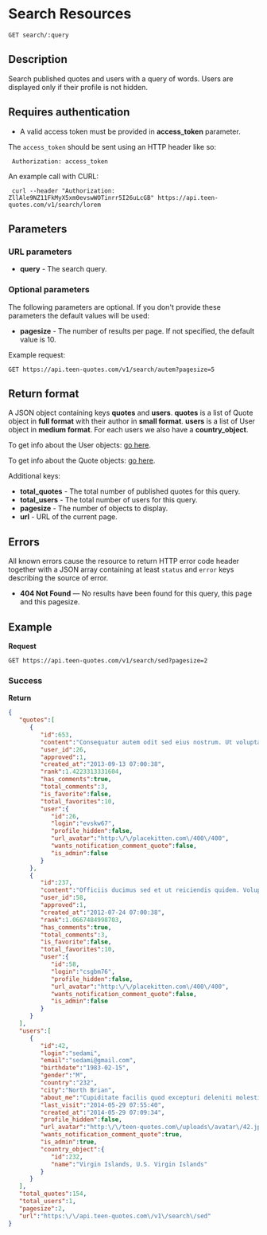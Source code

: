 # Search Resources

    GET search/:query

## Description
Search published quotes and users with a query of words. Users are displayed only if their profile is not hidden.

## Requires authentication
* A valid access token must be provided in **access_token** parameter.

The `access_token` should be sent using an HTTP header like so:

     Authorization: access_token

An example call with CURL:

     curl --header "Authorization: ZllAle9NZ11FkMyX5xm0evswWOTinrr5I26uLcGB" https://api.teen-quotes.com/v1/search/lorem

## Parameters
### URL parameters

- **query** - The search query.

### Optional parameters
The following parameters are optional. If you don't provide these parameters the default values will be used:

- **pagesize** - The number of results per page. If not specified, the default value is 10.

Example request:

    GET https://api.teen-quotes.com/v1/search/autem?pagesize=5

## Return format
A JSON object containing keys **quotes** and **users**. **quotes** is a list of Quote object in **full format** with their author in **small format**. **users** is a list of User object in **medium format**. For each users we also have a **country_object**.

To get info about the User objects: [go here](https://github.com/TeenQuotes/api-documentation/blob/master/endpoints/users/GET_users_search_query.md#return-format).

To get info about the Quote objects: [go here](https://github.com/TeenQuotes/api-documentation/blob/master/endpoints/quotes/GET_quotes_search_query.md#return-format).

Additional keys:

- **total_quotes** - The total number of published quotes for this query.
- **total_users** - The total number of users for this query.
- **pagesize** - The number of objects to display.
- **url** - URL of the current page.

## Errors
All known errors cause the resource to return HTTP error code header together with a JSON array containing at least `status` and `error` keys describing the source of error.

- **404 Not Found** — No results have been found for this query, this page and this pagesize.

## Example
**Request**

    GET https://api.teen-quotes.com/v1/search/sed?pagesize=2

### Success
**Return**
``` json
{
   "quotes":[
      {
         "id":653,
         "content":"Consequatur autem odit sed eius nostrum. Ut voluptatem sed voluptatum quisquam laborum nesciunt. Modi cumque neque sed id ea architecto. Quis dolor impedit autem doloribus. Maiores sed voluptatem dolorem voluptatem sunt sit.",
         "user_id":26,
         "approved":1,
         "created_at":"2013-09-13 07:00:38",
         "rank":1.4223313331604,
         "has_comments":true,
         "total_comments":3,
         "is_favorite":false,
         "total_favorites":10,
         "user":{
            "id":26,
            "login":"evskw67",
            "profile_hidden":false,
            "url_avatar":"http:\/\/placekitten.com\/400\/400",
            "wants_notification_comment_quote":false,
            "is_admin":false
         }
      },
      {
         "id":237,
         "content":"Officiis ducimus sed et ut reiciendis quidem. Voluptatibus sed labore vitae voluptatem ipsa. Aut delectus adipisci doloribus dolores suscipit est blanditiis. Sed veritatis impedit suscipit aspernatur eius. Velit praesentium deleniti expedita ex velit qui nam.",
         "user_id":58,
         "approved":1,
         "created_at":"2012-07-24 07:00:38",
         "rank":1.0667484998703,
         "has_comments":true,
         "total_comments":3,
         "is_favorite":false,
         "total_favorites":10,
         "user":{
            "id":58,
            "login":"csgbm76",
            "profile_hidden":false,
            "url_avatar":"http:\/\/placekitten.com\/400\/400",
            "wants_notification_comment_quote":false,
            "is_admin":false
         }
      }
   ],
   "users":[
      {
         "id":42,
         "login":"sedami",
         "email":"sedami@gmail.com",
         "birthdate":"1983-02-15",
         "gender":"M",
         "country":"232",
         "city":"North Brian",
         "about_me":"Cupiditate facilis quod excepturi deleniti molestias natus voluptas. Nesciunt voluptas molestiae molestias aperiam placeat et. Ipsa dolores dolore fugiat sequi molestiae suscipit atque.",
         "last_visit":"2014-05-29 07:55:40",
         "created_at":"2014-05-29 07:09:34",
         "profile_hidden":false,
         "url_avatar":"http:\/\/teen-quotes.com\/uploads\/avatar\/42.jpg",
         "wants_notification_comment_quote":true,
         "is_admin":true,
         "country_object":{
            "id":232,
            "name":"Virgin Islands, U.S. Virgin Islands"
         }
      }
   ],
   "total_quotes":154,
   "total_users":1,
   "pagesize":2,
   "url":"https:\/\/api.teen-quotes.com\/v1\/search\/sed"
}
```